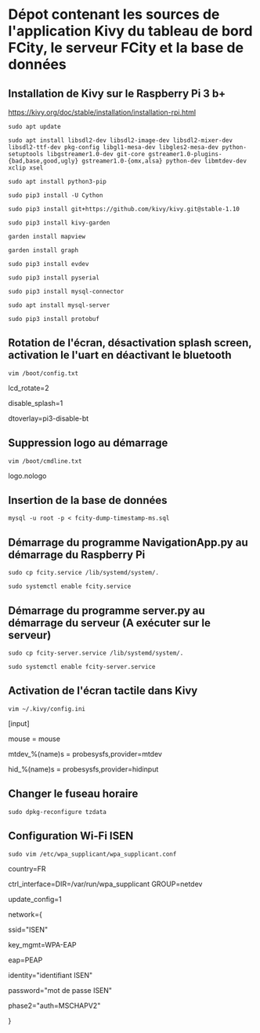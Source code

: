 # Dépot contenant les sources de l'application Kivy du tableau de bord FCity, le serveur FCity et la base de données

## Installation de Kivy sur le Raspberry Pi 3 b+
https://kivy.org/doc/stable/installation/installation-rpi.html

`sudo apt update`

`sudo apt install libsdl2-dev libsdl2-image-dev libsdl2-mixer-dev libsdl2-ttf-dev pkg-config libgl1-mesa-dev libgles2-mesa-dev python-setuptools libgstreamer1.0-dev git-core gstreamer1.0-plugins-{bad,base,good,ugly} gstreamer1.0-{omx,alsa} python-dev libmtdev-dev xclip xsel`

`sudo apt install python3-pip`

`sudo pip3 install -U Cython`

`sudo pip3 install git+https://github.com/kivy/kivy.git@stable-1.10`

`sudo pip3 install kivy-garden`

`garden install mapview`

`garden install graph`

`sudo pip3 install evdev`

`sudo pip3 install pyserial`

`sudo pip3 install mysql-connector`

`sudo apt install mysql-server`

`sudo pip3 install protobuf`

## Rotation de l'écran, désactivation splash screen, activation le l'uart en déactivant le bluetooth
`vim /boot/config.txt`

lcd_rotate=2

disable_splash=1

dtoverlay=pi3-disable-bt

## Suppression logo au démarrage
`vim /boot/cmdline.txt`

logo.nologo

## Insertion de la base de données

`mysql -u root -p < fcity-dump-timestamp-ms.sql`

## Démarrage du programme NavigationApp.py au démarrage du Raspberry Pi
`sudo cp fcity.service /lib/systemd/system/.`

`sudo systemctl enable fcity.service`

## Démarrage du programme server.py au démarrage du serveur (A exécuter sur le serveur)
`sudo cp fcity-server.service /lib/systemd/system/.`

`sudo systemctl enable fcity-server.service`

## Activation de l'écran tactile dans Kivy
`vim ~/.kivy/config.ini`

[input]

mouse = mouse

mtdev_%(name)s = probesysfs,provider=mtdev

hid_%(name)s = probesysfs,provider=hidinput

## Changer le fuseau horaire
`sudo dpkg-reconfigure tzdata`

## Configuration Wi-Fi ISEN
`sudo vim /etc/wpa_supplicant/wpa_supplicant.conf`

country=FR

ctrl_interface=DIR=/var/run/wpa_supplicant GROUP=netdev

update_config=1

network={

ssid="ISEN"
 
key_mgmt=WPA-EAP
        
eap=PEAP
        
identity="identifiant ISEN"
        
password="mot de passe ISEN"
        
phase2="auth=MSCHAPV2"

}
